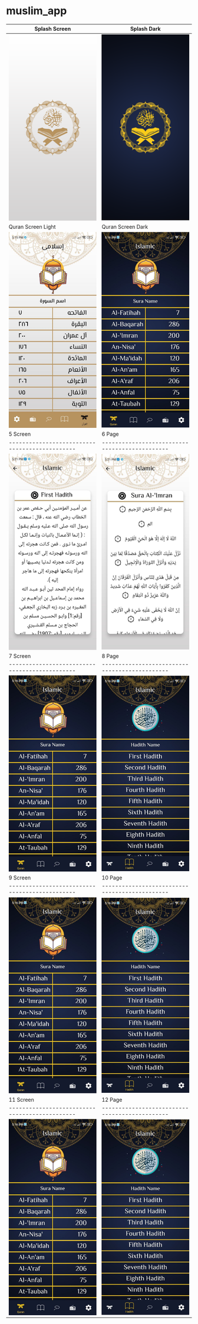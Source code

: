 # muslim_app



| Splash Screen | Splash Dark                       |
|------|-------------------------------------------|
|<img src="assets/splash.png" width="400">| <img src="assets/splash_dark.png" width="400"> |
| Quran Screen Light  | Quran Screen Dark                              |
| <img src="assets/1.jpg" width="400"> | <img src="assets/7.jpg" width="400"> |
| 5 Screen                                    | 6 Page                               |
|----------------------------------------------|----------------------------------------------|
| <img src="assets/5.jpg" width="400"> | <img src="assets/6.jpg" width="400"> |
| 7 Screen                                    | 8 Page                               |
|----------------------------------------------|----------------------------------------------|
| <img src="assets/7.jpg" width="400"> | <img src="assets/8.jpg" width="400"> |
| 9 Screen                                    | 10 Page                               |
|----------------------------------------------|----------------------------------------------|
| <img src="assets/7.jpg" width="400"> | <img src="assets/8.jpg" width="400"> |
| 11 Screen                                    | 12 Page                               |
|----------------------------------------------|----------------------------------------------|
| <img src="assets/7.jpg" width="400"> | <img src="assets/8.jpg" width="400"> |
